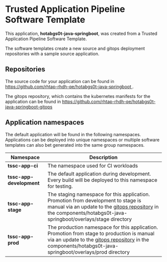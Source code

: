 # Trusted Application Pipeline Software Template

This application, **hotabgs0t-java-springboot**, was created from a Trusted Application Pipeline Software Template.

The software templates create a new source and gitops deployment repositories with a sample source application. 

## Repositories

The source code for your application can be found in [https://github.com/rhtap-rhdh-qe/hotabgs0t-java-springboot ](https://github.com/rhtap-rhdh-qe/hotabgs0t-java-springboot ).
 
The gitops repository, which contains the kubernetes manifests for the application can be found in 
[https://github.com/rhtap-rhdh-qe/hotabgs0t-java-springboot-gitops ](https://github.com/rhtap-rhdh-qe/hotabgs0t-java-springboot-gitops ) 

## Application namespaces 

The default application will be found in the following namespaces. Applications can be deployed into unique namespaces or multiple software templates can also bet generated into the same group namespaces.  

|  Namespace   |  Description   |  
| -------- | -------- |
| **tssc-app-ci** | The namespace used for CI workloads |
| **tssc-app-development** | The default application during development. Every build will be deployed to this namespace for testing. |
| **tssc-app-stage** | The staging namespace for this application. Promotion from development to stage is manual via an update to the [gitops repository](https://github.com/rhtap-rhdh-qe/hotabgs0t-java-springboot-gitops ) in the components/hotabgs0t-java-springboot/overlays/stage directory |
| **tssc-app-prod** | The production namespace for this application. Promotion from stage to production is manual via an update to the [gitops repository](https://github.com/rhtap-rhdh-qe/hotabgs0t-java-springboot-gitops ) in the components/hotabgs0t-java-springboot/overlays/prod directory |